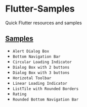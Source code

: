 # Flutter-Samples
Quick Flutter resources and samples

## [Samples](src/README.md)
- `Alert Dialog Box`
- `Bottom Navigation Bar`
- `Circular Loading Indicator`
- `Dialog Box with 2 buttons`
- `Dialog Box with 3 buttons`
- `Horizotal Toolbar`
- `Linear Loading Indicator`
- `ListTile with Rounded Borders`
- `Rating`
- `Rounded Bottom Navigation Bar`
